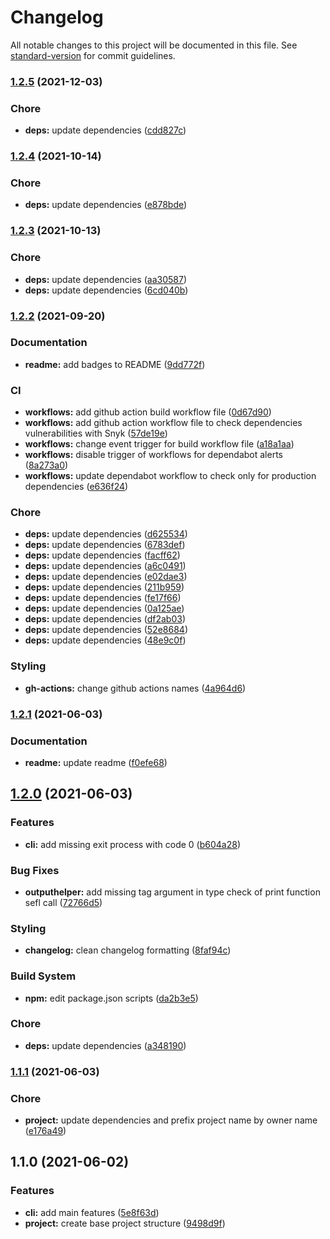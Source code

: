 # Changelog

All notable changes to this project will be documented in this file. See [standard-version](https://github.com/conventional-changelog/standard-version) for commit guidelines.

### [1.2.5](https://github.com/FlorentinTh/pkg-ver/compare/v1.2.4...v1.2.5) (2021-12-03)


### Chore

* **deps:** update dependencies ([cdd827c](https://github.com/FlorentinTh/pkg-ver/commit/cdd827c10674a1e31a970b92c69e1fb0756391cd))

### [1.2.4](https://github.com/FlorentinTh/pkg-ver/compare/v1.2.3...v1.2.4) (2021-10-14)


### Chore

* **deps:** update dependencies ([e878bde](https://github.com/FlorentinTh/pkg-ver/commit/e878bdea31f8833fb11071c062bfa8cbc7b5dd5d))

### [1.2.3](https://github.com/FlorentinTh/pkg-ver/compare/v1.2.2...v1.2.3) (2021-10-13)


### Chore

* **deps:** update dependencies ([aa30587](https://github.com/FlorentinTh/pkg-ver/commit/aa30587cd3ce0119b322b86018c74c39993970c8))
* **deps:** update dependencies ([6cd040b](https://github.com/FlorentinTh/pkg-ver/commit/6cd040b462a599bf591a54c90a5b6edb0242e3bb))

### [1.2.2](https://github.com/FlorentinTh/pkg-ver/compare/v1.2.1...v1.2.2) (2021-09-20)


### Documentation

* **readme:** add badges to README ([9dd772f](https://github.com/FlorentinTh/pkg-ver/commit/9dd772ff6c334006fcb7954f37594e2f6ae22e47))


### CI

* **workflows:** add github action build workflow file ([0d67d90](https://github.com/FlorentinTh/pkg-ver/commit/0d67d90991d19357160777e7b7c2726a9de66b1f))
* **workflows:** add github action workflow file to check dependencies vulnerabilities with Snyk ([57de19e](https://github.com/FlorentinTh/pkg-ver/commit/57de19e3298b97f80de84b942bfad227fcc25a89))
* **workflows:** change event trigger for build workflow file ([a18a1aa](https://github.com/FlorentinTh/pkg-ver/commit/a18a1aa53f69eef96d7f65c722f169dd5c87efb6))
* **workflows:** disable trigger of workflows for dependabot alerts ([8a273a0](https://github.com/FlorentinTh/pkg-ver/commit/8a273a060e6bddf3878c7f2ad6f4828ffedd6f46))
* **workflows:** update dependabot workflow to check only for production dependencies ([e636f24](https://github.com/FlorentinTh/pkg-ver/commit/e636f242d309431f189f43567079b54a3ad74ebb))


### Chore

* **deps:** update dependencies ([d625534](https://github.com/FlorentinTh/pkg-ver/commit/d625534fa19e268e38376b48bfd27d38666fcfab))
* **deps:** update dependencies ([6783def](https://github.com/FlorentinTh/pkg-ver/commit/6783def1b282e7a2b05444ad1569f3bd585fa339))
* **deps:** update dependencies ([facff62](https://github.com/FlorentinTh/pkg-ver/commit/facff62517163da340fcd0e92d47c9b19a3966dc))
* **deps:** update dependencies ([a6c0491](https://github.com/FlorentinTh/pkg-ver/commit/a6c049159e8d0d6fc04b959bcddaab1edae06c18))
* **deps:** update dependencies ([e02dae3](https://github.com/FlorentinTh/pkg-ver/commit/e02dae3ed323863991010b3c115e8a5485c1b564))
* **deps:** update dependencies ([211b959](https://github.com/FlorentinTh/pkg-ver/commit/211b9598752d80b06e50f196f39efb085b1f1127))
* **deps:** update dependencies ([fe17f66](https://github.com/FlorentinTh/pkg-ver/commit/fe17f6648254d70e5117a188a7b3c06b071f9295))
* **deps:** update dependencies ([0a125ae](https://github.com/FlorentinTh/pkg-ver/commit/0a125ae2ef1310d6952ec9d9f6e394a3afb7fb22))
* **deps:** update dependencies ([df2ab03](https://github.com/FlorentinTh/pkg-ver/commit/df2ab03292a8091a40c5ea3b25ea94b7ff4930d5))
* **deps:** update dependencies ([52e8684](https://github.com/FlorentinTh/pkg-ver/commit/52e86848e3847d0d7c21b2e757cb475ace4db123))
* **deps:** update dependencies ([48e9c0f](https://github.com/FlorentinTh/pkg-ver/commit/48e9c0fc54851f67d83bed4adaeb568224160b9e))


### Styling

* **gh-actions:** change github actions names ([4a964d6](https://github.com/FlorentinTh/pkg-ver/commit/4a964d644e6c45a947d9647e9f3443e9452f6933))

### [1.2.1](https://github.com/FlorentinTh/pkg-ver/compare/v1.2.0...v1.2.1) (2021-06-03)


### Documentation

* **readme:** update readme ([f0efe68](https://github.com/FlorentinTh/pkg-ver/commit/f0efe68ac408d9fdeebe03b0c1345613900d9aa1))

## [1.2.0](https://github.com/FlorentinTh/pkg-ver/compare/v1.1.1...v1.2.0) (2021-06-03)


### Features

* **cli:** add missing exit process with code 0 ([b604a28](https://github.com/FlorentinTh/pkg-ver/commit/b604a28d5e8a256950848fdf25c04a18329be6df))


### Bug Fixes

* **outputhelper:** add missing tag argument in type check of print function sefl call ([72766d5](https://github.com/FlorentinTh/pkg-ver/commit/72766d5d7eefe1bd7f58dbae9d24933902091ab5))


### Styling

* **changelog:** clean changelog formatting ([8faf94c](https://github.com/FlorentinTh/pkg-ver/commit/8faf94cf0a175f6df6c23614b3043fd45e2425db))


### Build System

* **npm:** edit package.json scripts ([da2b3e5](https://github.com/FlorentinTh/pkg-ver/commit/da2b3e5ebd7d35878d554af2880fb2335825fd1c))


### Chore

* **deps:** update dependencies ([a348190](https://github.com/FlorentinTh/pkg-ver/commit/a348190d3aa97530e842cc5e435cbc57a5268b98))

### [1.1.1](https://github.com/FlorentinTh/pkg-ver/compare/v1.1.0...v1.1.1) (2021-06-03)


### Chore

* **project:** update dependencies and prefix project name by owner name ([e176a49](https://github.com/FlorentinTh/pkg-ver/commit/e176a499405ee9b1925027ac1e5a0218707e4c0a))

## 1.1.0 (2021-06-02)


### Features

* **cli:** add main features ([5e8f63d](https://github.com/FlorentinTh/pkg-ver/commit/5e8f63dce2a039dbb7a6e977769319c6b46d84b4))
* **project:** create base project structure ([9498d9f](https://github.com/FlorentinTh/pkg-ver/commit/9498d9fe35823c5274f73da6dd6d72c83e250659))
